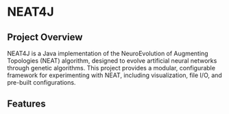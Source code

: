 # NEAT4J
## Project Overview
NEAT4J is a Java implementation of the NeuroEvolution of Augmenting Topologies (NEAT) algorithm, designed to evolve artificial neural networks through genetic algorithms. This project provides a modular, configurable framework for experimenting with NEAT, including visualization, file I/O, and pre-built configurations.

## Features
